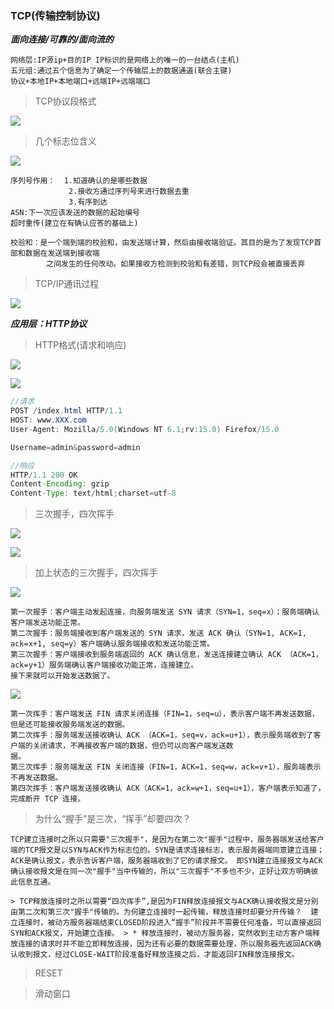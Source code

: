 ### TCP(传输控制协议)

***面向连接/可靠的/面向流的***

    网络层:IP源ip+目的IP IP标识的是网络上的唯一的一台结点(主机)
    五元组:通过五个信息为了确定一个传输层上的数据通道(联合主键)
    协议+本地IP+本地端口+远端IP+远端端口

    

> TCP协议段格式

![](https://github.com/q1206271031/photo/raw/master/TCP_IP/TCP%20%E6%8A%A5%E6%96%87%E6%AE%B5%E7%BB%93%E6%9E%84.png)

> 几个标志位含义

![](https://github.com/q1206271031/photo/raw/master/TCP_IP/8%20%E4%B8%AA%E6%A0%87%E5%BF%97%E4%BD%8D%E7%9A%84%E5%90%AB%E4%B9%89.png)

    序列号作用：  1.知道确认的是哪些数据
                 2.接收方通过序列号来进行数据去重
                 3.有序到达
    ASN:下一次应该发送的数据的起始编号
    超时重传(建立在有确认应答的基础上)

    校验和：是一个端到端的校验和，由发送端计算，然后由接收端验证。其目的是为了发现TCP首部和数据在发送端到接收端
            之间发生的任何改动。如果接收方检测到校验和有差错，则TCP段会被直接丢弃

> TCP/IP通讯过程

![](https://github.com/q1206271031/photo/raw/master/TCP_IP/TCP%2CIP%E9%80%9A%E8%AE%AF%E8%BF%87%E7%A8%8B.png)

***应用层：HTTP协议***

> HTTP格式(请求和响应)

![](https://github.com/q1206271031/photo/raw/master/TCP_IP/HTTP_Request.png)

![](https://github.com/q1206271031/photo/raw/master/TCP_IP/RHTTP_Response.png)

```java
//请求
POST /index.html HTTP/1.1
HOST: www.XXX.com
User-Agent: Mozilla/5.0(Windows NT 6.1;rv:15.0) Firefox/15.0

Username=admin&password=admin
```

```java
//响应
HTTP/1.1 200 OK
Content-Encoding: gzip
Content-Type: text/html;charset=utf-8
```

> 三次握手，四次挥手

![](https://github.com/q1206271031/photo/raw/master/TCP_IP/TCP%E4%B8%89%E6%AC%A1%E6%8F%A1%E6%89%8B.png)

![](https://github.com/q1206271031/photo/raw/master/TCP_IP/TCP%E5%9B%9B%E6%AC%A1%E6%8C%A5%E6%89%8B.png)

> 加上状态的三次握手，四次挥手

![](https://github.com/q1206271031/photo/raw/master/TCP_IP/%E4%B8%89%E6%AC%A1%E6%8F%A1%E6%89%8B.png)

    第一次握手：客户端主动发起连接，向服务端发送 SYN 请求（SYN=1，seq=x）；服务端确认客户端发送功能正常。
    第二次握手：服务端接收到客户端发送的 SYN 请求，发送 ACK 确认（SYN=1, ACK=1, ack=x+1, seq=y）客户端确认服务端接收和发送功能正常。
    第三次握手：客户端接收到服务端返回的 ACK 确认信息，发送连接建立确认 ACK （ACK=1，ack=y+1）服务端确认客户端接收功能正常，连接建立。
    接下来就可以开始发送数据了。

![](https://github.com/q1206271031/photo/raw/master/TCP_IP/%E5%9B%9B%E6%AC%A1%E6%8C%A5%E6%89%8B.png)

    第一次挥手：客户端发送 FIN 请求关闭连接（FIN=1，seq=u），表示客户端不再发送数据，但是还可能接收服务端发送的数据。
    第二次挥手：服务端发送接收确认 ACK （ACK=1，seq=v，ack=u+1），表示服务端收到了客户端的关闭请求，不再接收客户端的数据，但仍可以向客户端发送数                  据。
    第三次挥手：服务端发送 FIN 关闭连接（FIN=1，ACK=1，seq=w，ack=v+1），服务端表示不再发送数据。
    第四次挥手：客户端发送接收确认 ACK（ACK=1，ack=w+1，seq=u+1），客户端表示知道了，完成断开 TCP 连接。

> 为什么“握手”是三次，“挥手”却要四次？

    TCP建立连接时之所以只需要"三次握手"，是因为在第二次"握手"过程中，服务器端发送给客户端的TCP报文是以SYN与ACK作为标志位的。SYN是请求连接标志，表示服务器端同意建立连接；ACK是确认报文，表示告诉客户端，服务器端收到了它的请求报文。 即SYN建立连接报文与ACK确认接收报文是在同一次"握手"当中传输的，所以"三次握手"不多也不少，正好让双方明确彼此信息互通。

    > TCP释放连接时之所以需要“四次挥手”,是因为FIN释放连接报文与ACK确认接收报文是分别由第二次和第三次"握手"传输的。为何建立连接时一起传输，释放连接时却要分开传输？  建立连接时，被动方服务器端结束CLOSED阶段进入“握手”阶段并不需要任何准备，可以直接返回SYN和ACK报文，开始建立连接。 > * 释放连接时，被动方服务器，突然收到主动方客户端释放连接的请求时并不能立即释放连接，因为还有必要的数据需要处理，所以服务器先返回ACK确认收到报文，经过CLOSE-WAIT阶段准备好释放连接之后，才能返回FIN释放连接报文。

> RESET

> 滑动窗口

















